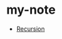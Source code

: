 # my-note

<ul>
  <li><a href="https://github.com/yanzugu/my-leetcode-note/blob/master/Recursion.md">Recursion</a></li>
</ul>
